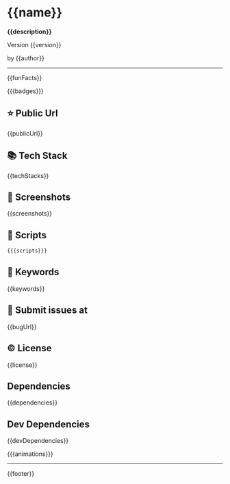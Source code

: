 # {{name}}

**{{description}}**

<p>Version {{version}}</p>
<p>by {{author}}</p>

<hr/>
{{funFacts}}

{{{badges}}}

## ⭐ Public Url

{{publicUrl}}

## 📚 Tech Stack

{{techStacks}}

## 📸 Screenshots

{{screenshots}}

## 📜 Scripts

```sh
{{{scripts}}}
```

## 🔑 Keywords

{{keywords}}

## 👾 Submit issues at

{{bugUrl}}

## ©️ License

{{license}}

## Dependencies

{{dependencies}}

## Dev Dependencies

{{devDependencies}}

{{{animations}}}

<hr/>
{{footer}}
